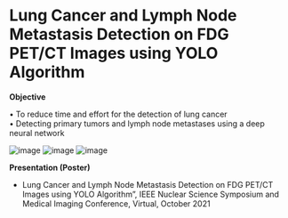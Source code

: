 # Lung Cancer and Lymph Node Metastasis Detection on FDG PET/CT Images using YOLO Algorithm

**Objective**  

• To reduce time and effort for the detection of lung cancer  
• Detecting primary tumors and lymph node metastases using a deep neural network  



![image](https://user-images.githubusercontent.com/61612117/224949047-68f44e2f-d51d-4c55-be19-f5b5908b9141.png)
![image](https://user-images.githubusercontent.com/61612117/224949205-33e2c962-5d29-49b7-aed7-e57a13efc919.png)
![image](https://user-images.githubusercontent.com/61612117/224949279-3430e598-840d-4400-8480-baafd5c1e345.png)

**Presentation (Poster)**
- Lung Cancer and Lymph Node Metastasis Detection on FDG PET/CT Images using YOLO Algorithm”, IEEE Nuclear Science Symposium and Medical Imaging Conference, Virtual, October 2021
